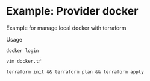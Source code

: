 Example: Provider docker
===

Example for manage local docker with terraform

Usage

```
docker login

vim docker.tf

terraform init && terraform plan && terraform apply
```
